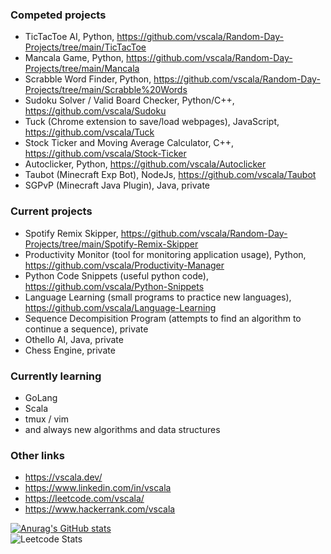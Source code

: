 ### Competed projects
 - TicTacToe AI, Python, https://github.com/vscala/Random-Day-Projects/tree/main/TicTacToe
 - Mancala Game, Python, https://github.com/vscala/Random-Day-Projects/tree/main/Mancala
 - Scrabble Word Finder, Python, https://github.com/vscala/Random-Day-Projects/tree/main/Scrabble%20Words
 - Sudoku Solver / Valid Board Checker, Python/C++, https://github.com/vscala/Sudoku
 - Tuck (Chrome extension to save/load webpages), JavaScript, https://github.com/vscala/Tuck
 - Stock Ticker and Moving Average Calculator, C++, https://github.com/vscala/Stock-Ticker
 - Autoclicker, Python, https://github.com/vscala/Autoclicker
 - Taubot (Minecraft Exp Bot), NodeJs, https://github.com/vscala/Taubot
 - SGPvP (Minecraft Java Plugin), Java, private

### Current projects
 - Spotify Remix Skipper, https://github.com/vscala/Random-Day-Projects/tree/main/Spotify-Remix-Skipper
 - Productivity Monitor (tool for monitoring application usage), Python, https://github.com/vscala/Productivity-Manager
 - Python Code Snippets (useful python code), https://github.com/vscala/Python-Snippets
 - Language Learning (small programs to practice new languages), https://github.com/vscala/Language-Learning
 - Sequence Decompisition Program (attempts to find an algorithm to continue a sequence), private
 - Othello AI, Java, private
 - Chess Engine, private

### Currently learning
 - GoLang
 - Scala
 - tmux / vim
 - and always new algorithms and data structures
 
### Other links
 - https://vscala.dev/
 - https://www.linkedin.com/in/vscala
 - https://leetcode.com/vscala/
 - https://www.hackerrank.com/vscala


[![Anurag's GitHub stats](https://github-readme-stats.vercel.app/api?username=vscala)](https://github.com/anuraghazra/github-readme-stats) <br>
![Leetcode Stats](https://leetcode.card.workers.dev/?username=vscala)
